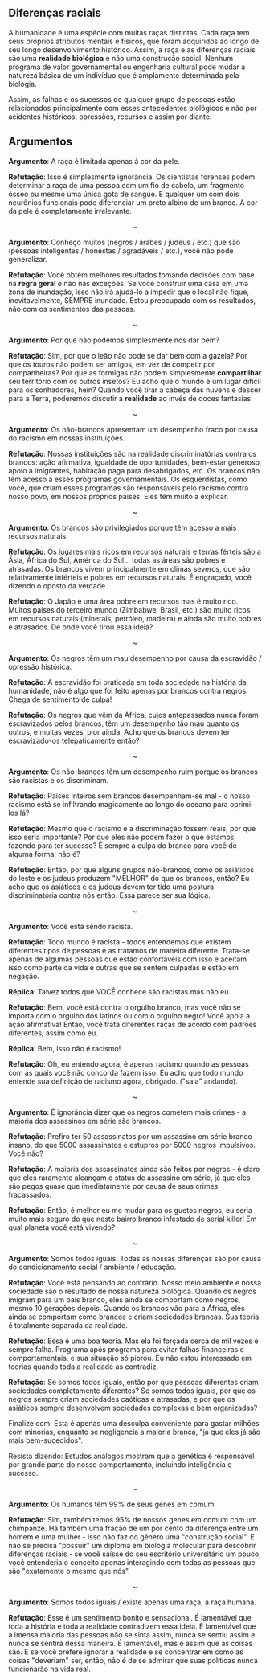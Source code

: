 ## Diferenças raciais

A humanidade é uma espécie com muitas raças distintas. Cada raça tem seus próprios atributos mentais e físicos, que foram adquiridos ao longo de seu longo desenvolvimento histórico. Assim, a raça e as diferenças raciais são uma **realidade biológica** e não uma construção social. Nenhum programa de valor governamental ou engenharia cultural pode mudar a natureza básica de um indivíduo que é amplamente determinada pela biologia.

Assim, as falhas e os sucessos de qualquer grupo de pessoas estão relacionados principalmente com esses antecedentes biológicos e não por acidentes históricos, opressões, recursos e assim por diante.

## Argumentos

**Argumento**: A raça é limitada apenas à cor da pele.

**Refutação**: Isso é simplesmente ignorância. Os cientistas forenses podem determinar a raça de uma pessoa com um fio de cabelo, um fragmento ósseo ou mesmo uma única gota de sangue. E qualquer um com dois neurônios funcionais pode diferenciar um preto albino de um branco. A cor da pele é completamente irrelevante.
<p align="center">~</p>

**Argumento**: Conheço muitos (negros / árabes / judeus / etc.) que são (pessoas inteligentes / honestas / agradáveis / etc.), você não pode generalizar.

**Refutação**: Você obtém melhores resultados tomando decisões com base na **regra geral** e não nas exceções. Se você construir uma casa em uma zona de inundação, isso não irá ajudá-lo a impedir que o local não fique, inevitavelmente, SEMPRE inundado. Estou preocupado com os resultados, não com os sentimentos das pessoas.
<p align="center">~</p>

**Argumento**: Por que não podemos simplesmente nos dar bem?

**Refutação**: Sim, por que o leão não pode se dar bem com a gazela? Por que os touros não podem ser amigos, em vez de competir por companheiras? Por que as formigas não podem simplesmente **compartilhar** seu território com os outros insetos? Eu acho que o mundo é um lugar difícil para os sonhadores, hein? Quando você tirar a cabeça das nuvens e descer para a Terra, poderemos discutir a **realidade** ao invés de doces fantasias.
<p align="center">~</p>

**Argumento**: Os não-brancos apresentam um desempenho fraco por causa do racismo em nossas instituições.

**Refutação**: Nossas instituições são na realidade discriminatórias contra os brancos: ação afirmativa, igualdade de oportunidades, bem-estar generoso, apoio a imigrantes, habitação paga para desabrigados, etc. Os brancos não têm acesso a esses programas governamentais. Os esquerdistas, como você, que criam esses programas são responsáveis pelo racismo contra nosso povo, em nossos próprios países. Eles têm muito a explicar.
<p align="center">~</p>

**Argumento**: Os brancos são privilegiados porque têm acesso a mais recursos naturais.

**Refutação**: Os lugares mais ricos em recursos naturais e terras férteis são a Ásia, África do Sul, América do Sul… todas as áreas são pobres e atrasadas. Os brancos vivem principalmente em climas severos, que são relativamente inférteis e pobres em recursos naturais. É engraçado, você dizendo o oposto da verdade.

**Refutação**: O Japão é uma área pobre em recursos mas é muito rico. Muitos países do terceiro mundo (Zimbabwe, Brasil, etc.) são muito ricos em recursos naturais (minerais, petróleo, madeira) e ainda são muito pobres e atrasados. De onde você tirou essa ideia?
<p align="center">~</p>

**Argumento**: Os negros têm um mau desempenho por causa da escravidão / opressão histórica.

**Refutação**: A escravidão foi praticada em toda sociedade na história da humanidade, não é algo que foi feito apenas por brancos contra negros. Chega de sentimento de culpa!

**Refutação**: Os negros que vêm da África, cujos antepassados nunca foram escravizados pelos brancos, têm um desempenho tão mau quanto os outros, e muitas vezes, pior ainda. Acho que os brancos devem ter escravizado-os telepaticamente então?
<p align="center">~</p>

**Argumento**: Os não-brancos têm um desempenho ruim porque os brancos são racistas e os discriminam.

**Refutação**: Países inteiros sem brancos desempenham-se mal - o nosso racismo está se infiltrando magicamente ao longo do oceano para oprimi-los lá?

**Refutação**: Mesmo que o racismo e a discriminação fossem reais, por que isso seria importante? Por que eles não podem fazer o que estamos fazendo para ter sucesso? É sempre a culpa do branco para você de alguma forma, não é?

**Refutação**: Então, por que alguns grupos não-brancos, como os asiáticos do leste e os judeus produzem "MELHOR" do que os brancos, então? Eu acho que os asiáticos e os judeus devem ter tido uma postura discriminatória contra nós então. Essa parece ser sua lógica.
<p align="center">~</p>

**Argumento**: Você está sendo racista.

**Refutação**: Todo mundo é racista - todos entendemos que existem diferentes tipos de pessoas e as tratamos de maneira diferente. Trata-se apenas de algumas pessoas que estão confortáveis com isso e aceitam isso como parte da vida e outras que se sentem culpadas e estão em negação.

**Réplica**: Talvez todos que VOCÊ conhece são racistas mas não eu.

**Refutação**: Bem, você está contra o orgulho branco, mas você não se importa com o orgulho dos latinos ou com o orgulho negro! Você apoia a ação afirmativa! Então, você trata diferentes raças de acordo com padrões diferentes, assim como eu.

**Réplica**: Bem, isso não é racismo!

**Refutação**: Oh, eu entendo agora, é apenas racismo quando as pessoas com as quais você não concorda fazem isso. Eu acho que todo mundo entende sua definição de racismo agora, obrigado. ("saia" andando).
<p align="center">~</p>

**Argumento**: É ignorância dizer que os negros cometem mais crimes - a maioria dos assassinos em série são brancos.

**Refutação**: Prefiro ter 50 assassinatos por um assassino em série branco insano, do que 5000 assassinatos e estupros por 5000 negros impulsivos. Você não?

**Refutação**: A maioria dos assassinatos ainda são feitos por negros - é claro que eles raramente alcançam o status de assassino em série, já que eles são pegos quase que imediatamente por causa de seus crimes fracassados.

**Refutação**: Então, é melhor eu me mudar para os guetos negros, eu seria muito mais seguro do que neste bairro branco infestado de serial killer! Em qual planeta você está vivendo?
<p align="center">~</p>

**Argumento**: Somos todos iguais. Todas as nossas diferenças são por causa do condicionamento social / ambiente / educação.

**Refutação**: Você está pensando ao contrário. Nosso meio ambiente e nossa sociedade são o resultado de nossa natureza biológica. Quando os negros imigram para um país branco, eles ainda se comportam como negros, mesmo 10 gerações depois. Quando os brancos vão para a África, eles ainda se comportam como brancos e criam sociedades brancas. Sua teoria é totalmente separada da realidade.

**Refutação**: Essa é uma boa teoria. Mas ela foi forçada cerca de mil vezes e sempre falha. Programa após programa para evitar falhas financeiras e comportamentais, e sua situação só piorou. Eu não estou interessado em teorias quando toda a realidade as contradiz.

**Refutação**: Se somos todos iguais, então por que pessoas diferentes criam sociedades completamente diferentes? Se somos todos iguais, por que os negros sempre criam sociedades caóticas e atrasadas, e por que os asiáticos sempre desenvolvem sociedades complexas e bem organizadas?

Finalize com: Esta é apenas uma desculpa conveniente para gastar milhões com minorias, enquanto se negligencia a maioria branca, "já que eles já são mais bem-sucedidos".

Resista dizendo: Estudos análogos mostram que a genética é responsável por grande parte do nosso comportamento, incluindo inteligência e sucesso.
<p align="center">~</p>

**Argumento**: Os humanos têm 99% de seus genes em comum.

**Refutação**: Sim, também temos 95% de nossos genes em comum com um chimpanzé. Há também uma fração de um por cento da diferença entre um homem e uma mulher - isso não faz do gênero uma "construção social". E não se precisa "possuir" um diploma em biologia molecular para descobrir diferenças raciais - se você saísse do seu escritório universitário um pouco, você entenderia o conceito apenas interagindo com todas as pessoas que são "exatamente o mesmo que nós".
<p align="center">~</p>

**Argumento**: Somos todos iguais / existe apenas uma raça, a raça humana.

**Refutação**: Esse é um sentimento bonito e sensacional. É lamentável que toda a história e toda a realidade contradizem essa ideia. É lamentável que a imensa maioria das pessoas não se sinta assim, nunca se sentiu assim e nunca se sentirá dessa maneira. É lamentável, mas é assim que as coisas são. E se você prefere ignorar a realidade e se concentrar em como as coisas "deveriam" ser, então, não é de se admirar que suas políticas nunca funcionarão na vida real.

